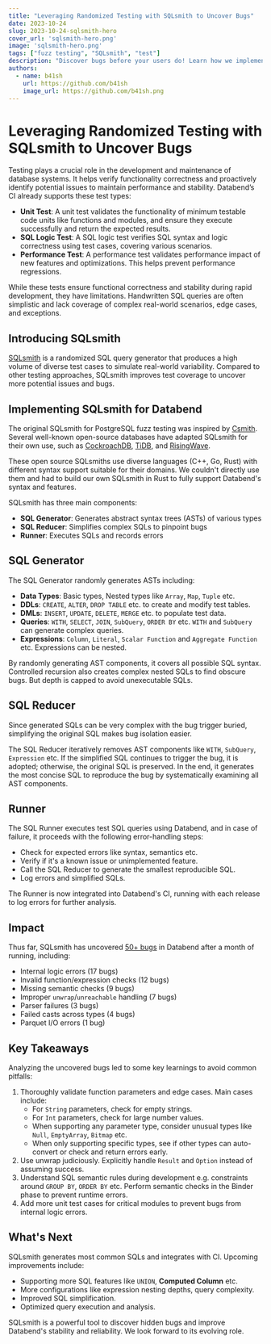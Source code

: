 ```yaml
---
title: "Leveraging Randomized Testing with SQLsmith to Uncover Bugs"
date: 2023-10-24
slug: 2023-10-24-sqlsmith-hero
cover_url: 'sqlsmith-hero.png'
image: 'sqlsmith-hero.png'
tags: ["fuzz testing", "SQLsmith", "test"]
description: "Discover bugs before your users do! Learn how we implement our SQLsmith, a randomized SQL test generator, to find bugs in Databend."
authors:
  - name: b41sh
    url: https://github.com/b41sh
    image_url: https://github.com/b41sh.png
---
```


# Leveraging Randomized Testing with SQLsmith to Uncover Bugs

Testing plays a crucial role in the development and maintenance of database systems. It helps verify functionality correctness and proactively identify potential issues to maintain performance and stability. Databend’s CI already supports these test types:

- **Unit Test**: A unit test validates the functionality of minimum testable code units like functions and modules, and ensure they execute successfully and return the expected results.
- **SQL Logic Test**: A SQL logic test verifies SQL syntax and logic correctness using test cases, covering various scenarios.
- **Performance Test**: A performance test validates performance impact of new features and optimizations. This helps prevent performance regressions.

While these tests ensure functional correctness and stability during rapid development, they have limitations. Handwritten SQL queries are often simplistic and lack coverage of complex real-world scenarios, edge cases, and exceptions.

## Introducing SQLsmith

[SQLsmith](https://github.com/anse1/sqlsmith) is a randomized SQL query generator that produces a high volume of diverse test cases to simulate real-world variability. Compared to other testing approaches, SQLsmith improves test coverage to uncover more potential issues and bugs.

## Implementing SQLsmith for Databend

The original SQLsmith for PostgreSQL fuzz testing was inspired by [Csmith](https://github.com/csmith-project/csmith). Several well-known open-source databases have adapted SQLsmith for their own use, such as [CockroachDB](https://github.com/cockroachdb/cockroach/blob/master/pkg/workload/sqlsmith/sqlsmith.go), [TiDB](https://github.com/PingCAP-QE/go-sqlsmith), and [RisingWave](https://github.com/risingwavelabs/risingwave/tree/main/src/tests/sqlsmith). 

These open source SQLsmiths use diverse languages (C++, Go, Rust) with different syntax support suitable for their domains. We couldn't directly use them and had to build our own SQLsmith in Rust to fully support Databend's syntax and features.

SQLsmith has three main components:

- **SQL Generator**: Generates abstract syntax trees (ASTs) of various types
- **SQL Reducer**: Simplifies complex SQLs to pinpoint bugs
- **Runner**: Executes SQLs and records errors 

## SQL Generator

The SQL Generator randomly generates ASTs including:

- **Data Types**: Basic types, Nested types like `Array`, `Map`, `Tuple` etc.
- **DDLs**: `CREATE`, `ALTER`, `DROP TABLE` etc. to create and modify test tables.
- **DMLs**: `INSERT`, `UPDATE`, `DELETE`, `MERGE` etc. to populate test data.
- **Queries**: `WITH`, `SELECT`, `JOIN`, `SubQuery`, `ORDER BY` etc. `WITH` and `SubQuery` can generate complex queries.
- **Expressions**: `Column`, `Literal`, `Scalar Function` and `Aggregate Function` etc. Expressions can be nested.

By randomly generating AST components, it covers all possible SQL syntax. Controlled recursion also creates complex nested SQLs to find obscure bugs. But depth is capped to avoid unexecutable SQLs.

## SQL Reducer

Since generated SQLs can be very complex with the bug trigger buried, simplifying the original SQL makes bug isolation easier.

The SQL Reducer iteratively removes AST components like `WITH`, `SubQuery`, `Expression` etc. If the simplified SQL continues to trigger the bug, it is adopted; otherwise, the original SQL is preserved. In the end, it generates the most concise SQL to reproduce the bug by systematically examining all AST components.

## Runner 

The SQL Runner executes test SQL queries using Databend, and in case of failure, it proceeds with the following error-handling steps:

- Check for expected errors like syntax, semantics etc.
- Verify if it's a known issue or unimplemented feature.
- Call the SQL Reducer to generate the smallest reproducible SQL.
- Log errors and simplified SQLs.

The Runner is now integrated into Databend's CI, running with each release to log errors for further analysis.

## Impact

Thus far, SQLsmith has uncovered [50+ bugs](https://github.com/datafuselabs/databend/issues?q=is%3Aissue+label%3Afound-by-sqlsmith) in Databend after a month of running, including:
  
- Internal logic errors (17 bugs)
- Invalid function/expression checks (12 bugs)  
- Missing semantic checks (9 bugs)
- Improper `unwrap`/`unreachable` handling (7 bugs) 
- Parser failures (3 bugs)
- Failed casts across types (4 bugs)
- Parquet I/O errors (1 bug)

## Key Takeaways

Analyzing the uncovered bugs led to some key learnings to avoid common pitfalls:

1. Thoroughly validate function parameters and edge cases. Main cases include:
   - For `String` parameters, check for empty strings.
   - For `Int` parameters, check for large number values.
   - When supporting any parameter type, consider unusual types like `Null`, `EmptyArray`, `Bitmap` etc.
   - When only supporting specific types, see if other types can auto-convert or check and return errors early.
2. Use unwrap judiciously. Explicitly handle `Result` and `Option` instead of assuming success.
3. Understand SQL semantic rules during development e.g. constraints around `GROUP BY`, `ORDER BY` etc. Perform semantic checks in the Binder phase to prevent runtime errors.
4. Add more unit test cases for critical modules to prevent bugs from internal logic errors.

## What's Next

SQLsmith generates most common SQLs and integrates with CI. Upcoming improvements include:

- Supporting more SQL features like `UNION`, **Computed Column** etc.
- More configurations like expression nesting depths, query complexity.
- Improved SQL simplification.
- Optimized query execution and analysis.

SQLsmith is a powerful tool to discover hidden bugs and improve Databend's stability and reliability. We look forward to its evolving role.
